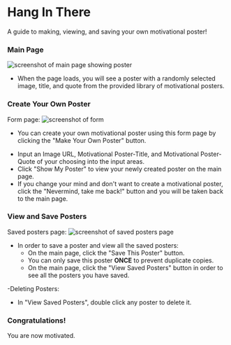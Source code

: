 # Hang In There

A guide to making, viewing, and saving your own motivational poster!

### Main Page

![screenshot of main page showing poster](/readme-imgs/homepage.png)

- When the page loads, you will see a poster with a randomly selected image, title, and quote from the provided library of motivational posters. 

### Create Your Own Poster

Form page:
![screenshot of form](/readme-imgs/form.png)

- You can create your own motivational poster using this form page by clicking the "Make Your Own Poster" button. 

 * Input an Image URL, Motivational Poster-Title, and Motivational Poster-Quote of your choosing into the input areas.
 * Click "Show My Poster" to view your newly created poster on the main page.
 * If you change your mind and don't want to create a motivational poster, click the "Nevermind, take me back!" button and you will be taken back to the main page. 
 
 ### View and Save Posters
 
Saved posters page:
![screenshot of saved posters page](/readme-imgs/saved.png)

- In order to save a poster and view all the saved posters:
  * On the main page, click the "Save This Poster" button. 
  * You can only save this poster __ONCE__ to prevent duplicate copies.
  * On the main page, click the "View Saved Posters" button in order to see all the posters you have saved. 

-Deleting Posters:
  * In "View Saved Posters", double click any poster to delete it. 
  
### Congratulations!
You are now motivated. 
